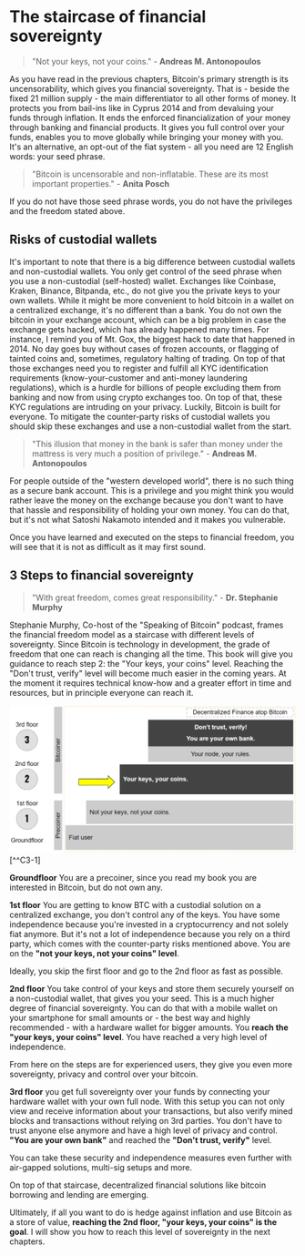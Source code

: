# The staircase of financial sovereignty

> "Not your keys, not your coins." - **Andreas M. Antonopoulos**

As you have read in the previous chapters, Bitcoin's primary strength is its uncensorability, which gives you financial sovereignty. That is - beside the fixed 21 million supply - the main differentiator to all other forms of money. It protects you from bail-ins like in Cyprus 2014 and from devaluing your funds through inflation. It ends the enforced financialization of your money through banking and financial products. It gives you full control over your funds, enables you to move globally while bringing your money with you. It's an alternative, an opt-out of the fiat system - all you need are 12 English words: your seed phrase.

>"Bitcoin is uncensorable and non-inflatable. These are its most important properties." - **Anita Posch**

If you do not have those seed phrase words, you do not have the privileges and the freedom stated above. 

## Risks of custodial wallets
It's important to note that there is a big difference between custodial wallets and non-custodial wallets. You only get control of the seed phrase when you use a non-custodial (self-hosted) wallet. Exchanges like Coinbase, Kraken, Binance, Bitpanda, etc., do not give you the private keys to your own wallets. While it might be more convenient to hold bitcoin in a wallet on a centralized exchange, it's no different than a bank. You do not own the bitcoin in your exchange account, which can be a big problem in case the exchange gets hacked, which has already happened many times. For instance, I remind you of Mt. Gox, the biggest hack to date that happened in 2014. No day goes buy without cases of frozen accounts, or flagging of tainted coins and, sometimes, regulatory halting of trading. On top of that those exchanges need you to register and fulfill all KYC identification requirements (know-your-customer and anti-money laundering regulations), which is a hurdle for billions of people excluding them from banking and now from using crypto exchanges too. On top of that, these KYC regulations are intruding on your privacy. Luckily, Bitcoin is built for everyone. To mitigate the counter-party risks of custodial wallets you should skip these exchanges and use a non-custodial wallet from the start.

>"This illusion that money in the bank is safer than money under the mattress is very much a position of privilege." - **Andreas M. Antonopoulos**

For people outside of the "western developed world", there is no such thing as a secure bank account. This is a privilege and you might think you would rather leave the money on the exchange because you don't want to have that hassle and responsibility of holding your own money. You can do that, but it's not what Satoshi Nakamoto intended and it makes you vulnerable. 

Once you have learned and executed on the steps to financial freedom, you will see that it is not as difficult as it may first sound. 

## 3 Steps to financial sovereignty

>"With great freedom, comes great responsibility." - **Dr. Stephanie Murphy**

Stephanie Murphy, Co-host of the "Speaking of Bitcoin" podcast, frames the financial freedom model as a staircase with different levels of sovereignty. Since Bitcoin is technology in development, the grade of freedom that one can reach is changing all the time. This book will give you guidance to reach step 2: the "Your keys, your coins" level. Reaching the "Don't trust, verify" level will become much easier in the coming years. At the moment it requires technical know-how and a greater effort in time and resources, but in principle everyone can reach it.

![3 steps to financial sovereignty](resources/_staircase-sovereignty-3-steps.png) [^^C3-1]

**Groundfloor** You are a precoiner, since you read my book you are interested in Bitcoin, but do not own any. 

**1st floor** You are getting to know BTC with a custodial solution on a centralized exchange, you don't control any of the keys. You have some independence because you're invested in a cryptocurrency and not solely fiat anymore. But it's not a lot of independence because you rely on a third party, which comes with the counter-party risks mentioned above. You are on the **"not your keys, not your coins" level**.

Ideally, you skip the first floor and go to the 2nd floor as fast as possible. 

**2nd floor** You take control of your keys and store them securely yourself on a non-custodial wallet, that gives you your seed. This is a much higher degree of financial sovereignty. You can do that with a mobile wallet on your smartphone for small amounts or - the best way and highly recommended - with a hardware wallet for bigger amounts. You **reach the "your keys, your coins" level**. You have reached a very high level of independence. 

From here on the steps are for experienced users, they give you even more sovereignty, privacy and control over your bitcoin. 

**3rd floor** you get full sovereignty over your funds by connecting your hardware wallet with your own full node. With this setup you can not only view and receive information about your transactions, but also verify mined blocks and transactions without relying on 3rd parties. You don't have to trust anyone else anymore and have a high level of privacy and control. **"You are your own bank"** and reached the **"Don't trust, verify"** level.

You can take these security and independence measures even further with air-gapped solutions, multi-sig setups and more. 

On top of that staircase, decentralized financial solutions like bitcoin borrowing and lending are emerging. 

Ultimately, if all you want to do is hedge against inflation and use Bitcoin as a store of value, **reaching the 2nd floor, "your keys, your coins" is the goal**. I will show you how to reach this level of sovereignty in the next chapters.